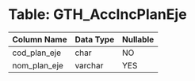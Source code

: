 # Table: GTH_AccIncPlanEje

| Column Name | Data Type | Nullable |
|-------------|-----------|----------|
| cod_plan_eje | char | NO |
| nom_plan_eje | varchar | YES |
